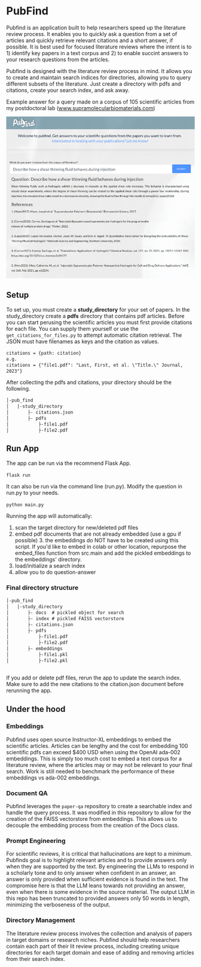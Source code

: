# PubFind

Pubfind is an application built to help researchers speed up the literature review process. It enables you to quickly ask 
a question from a set of articles and quickly retrieve relevant citations and a short answer, if possible. It is best used 
for focused literature reviews where the intent is to 1) identify key papers in a text corpus and 2) to enable succint answers to your research questions from the articles.

Pubfind is designed with the literature review process in mind. It allows you to create and maintain search indices for directories, allowing you to query different subsets of the literature. Just create a directory with pdfs and citations, create your search index, and ask away.

Example answer for a query made on a corpus of 105 scientific articles from my postdoctoral lab (www.supramolecularbiomaterials.com)
<p align="center">
<img src="src/img/img_1.png" alt="image description" width="700"/>
</p>

## Setup
To set up, you must create a **study_directory** for your set of papers. In the study_directory create a **pdfs** 
directory that contains pdf articles. Before you can start perusing the scientific articles you must first provide citations for each file. You can supply them yourself or use the ```get_citations_for_files.py```
to attempt automatic citation retrieval. The JSON must have filenames as keys and the citation as values.
```
citations = {path: citation}
e.g.
citations = {"file1.pdf": "Last, First, et al. \"Title.\" Journal, 2023"}
```
After collecting the pdfs and citations, your directory should be the following.

```
│-pub_find
│   |-study_directory  
│       ├- citations.json   
│       ├- pdfs  
│           ├-file1.pdf  
│           ├-file2.pdf   
```
## Run App
The app can be run via the recommend Flask App.

```flask run```

It can also be run via the command line (run.py). Modify the question in run.py to your needs.    

```python main.py```

Running the app will automatically:  
1. scan the target directory for new/deleted pdf files  
2. embed pdf documents that are not already embedded (use a gpu if possible)
   3. the embeddings do NOT have to be created using this script. If you'd like to embed in colab or other location, repurpose the embed_files function from src.main and add the pickled embeddings to the embeddings' directory.
3. load/initialize a search index
4. allow you to do question-answer

### Final directory structure
```
│-pub_find
│   |-study_directory
│       ├- docs  # pickled object for search
│       ├- index # pickled FAISS vectorstore  
│       ├- citations.json   
│       ├- pdfs  
│           ├-file1.pdf  
│           ├-file2.pdf
│       ├- embeddings  
│           ├-file1.pkl
│           ├-file2.pkl
 
```
If you add or delete pdf files, rerun the app to update the search index. Make sure to add the new citations to the citation.json document before rerunning the app.

## Under the hood
### Embeddings
Pubfind uses open source Instructor-XL embeddings to embed the scientific articles. Articles can be lengthy and the cost for embedding 100 scientific pdfs can exceed $400 USD when using the OpenAI ada-002 embeddings. This is simply too much cost to embed a text corpus for a literature review, where the articles may or may not be relevant to your final search. Work is still needed to benchmark the performance of these embeddings vs ada-002 embeddings.

### Document QA
Pubfind leverages the ```paper-qa``` repository to create a searchable index and handle the query process. It was modified in this repository to allow for the creation of the FAISS vectorstore from embeddings. This allows us to decouple the embedding process from the creation of the Docs class.

### Prompt Engineering
For scientific reviews, it is critical that hallucinations are kept to a minimum. Pubfinds goal is to highlight relevant articles and to provide answers only when they are supported by the text. By engineering the LLMs to respond in a scholarly tone and to only answer when confident in an answer, an answer is only provided when sufficient evidence is found in the text. The compromise here is that the LLM leans towards not providing an answer, even when there is some evidence in the source material. The output LLM in this repo has been truncated to provided answers only 50 words in length, minimizing the verboseness of the output.

### Directory Management
The literature review process involves the collection and analysis of papers in target domains or research niches. Pubfind should help researchers contain each part of their lit review process, including creating unique directories for each target domain and ease of adding and removing articles from their search index.
